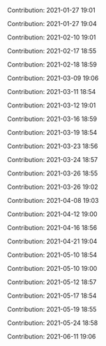 Contribution: 2021-01-27 19:01

Contribution: 2021-01-27 19:04

Contribution: 2021-02-10 19:01

Contribution: 2021-02-17 18:55

Contribution: 2021-02-18 18:59

Contribution: 2021-03-09 19:06

Contribution: 2021-03-11 18:54

Contribution: 2021-03-12 19:01

Contribution: 2021-03-16 18:59

Contribution: 2021-03-19 18:54

Contribution: 2021-03-23 18:56

Contribution: 2021-03-24 18:57

Contribution: 2021-03-26 18:55

Contribution: 2021-03-26 19:02

Contribution: 2021-04-08 19:03

Contribution: 2021-04-12 19:00

Contribution: 2021-04-16 18:56

Contribution: 2021-04-21 19:04

Contribution: 2021-05-10 18:54

Contribution: 2021-05-10 19:00

Contribution: 2021-05-12 18:57

Contribution: 2021-05-17 18:54

Contribution: 2021-05-19 18:55

Contribution: 2021-05-24 18:58

Contribution: 2021-06-11 19:06

